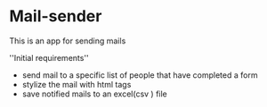 # Mail-sender
This is an app for sending mails

''Initial requirements''
- send mail to a specific list of people that have completed a form
- stylize the mail with html tags
- save notified mails to an excel(csv ) file
